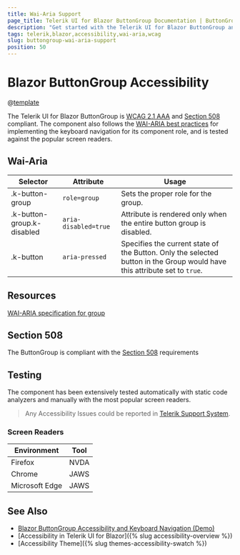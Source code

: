 ```yaml
---
title: Wai-Aria Support
page_title: Telerik UI for Blazor ButtonGroup Documentation | ButtonGroup  Accessibility
description: "Get started with the Telerik UI for Blazor ButtonGroup and learn about its accessibility support for WAI-ARIA, Section 508, and WCAG 2.1."
tags: telerik,blazor,accessibility,wai-aria,wcag
slug: buttongroup-wai-aria-support 
position: 50 
---
```


# Blazor ButtonGroup Accessibility

@[template](/_contentTemplates/common/parameters-table-styles.md#table-layout)



The Telerik UI for Blazor ButtonGroup is [WCAG 2.1 AAA](https://www.w3.org/TR/WCAG21/) and [Section 508](http://www.section508.gov/) compliant. The component also follows the [WAI-ARIA best practices](https://www.w3.org/WAI/ARIA/apg/) for implementing the keyboard navigation for its component role, and is tested against the popular screen readers.

## Wai-Aria

| Selector | Attribute | Usage |
| -------- | --------- | ----- |
| .k-button-group | `role=group` | Sets the proper role for the group. |
| .k-button-group.k-disabled | `aria-disabled=true` | Attribute is rendered only when the entire button group is disabled. |
| .k-button | `aria-pressed` | Specifies the current state of the Button. Only the selected button in the Group would have this attribute set to `true`. |

## Resources

[WAI-ARIA specification for group](https://www.w3.org/TR/wai-aria-1.2/#group)

## Section 508


The ButtonGroup is compliant with the [Section 508](http://www.section508.gov/) requirements

## Testing


The component has been extensively tested automatically with static code analyzers and manually with the most popular screen readers.

> Any Accessibility Issues could be reported in [Telerik Support System](https://www.telerik.com/account/support-center).

### Screen Readers

| Environment | Tool |
| ----------- | ---- |
| Firefox | NVDA |
| Chrome | JAWS |
| Microsoft Edge | JAWS |



## See Also

* [Blazor ButtonGroup Accessibility and Keyboard Navigation (Demo)](https://demos.telerik.com/blazor-ui/buttongroup/keyboard-navigation)
* [Accessibility in Telerik UI for Blazor]({% slug accessibility-overview %})
* [Accessibility Theme]({% slug themes-accessibility-swatch %})